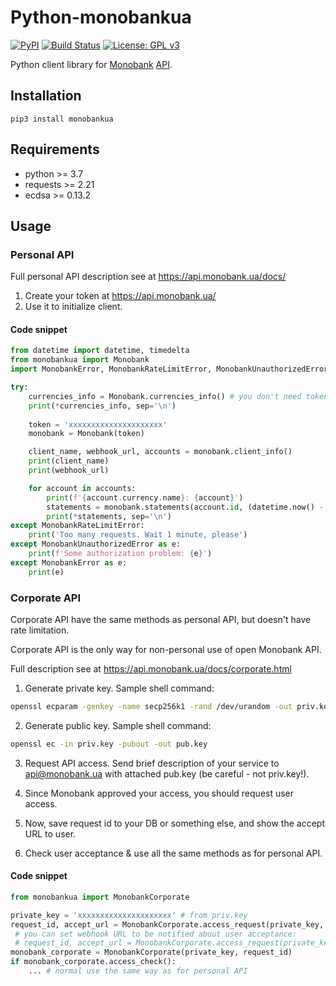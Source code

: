 # Python-monobankua
[![PyPI](https://img.shields.io/pypi/v/monobankua.svg)](https://pypi.org/project/monobankua/) [![Build Status](https://travis-ci.org/inbalboa/python-monobankua.svg?branch=master)](https://travis-ci.org/inbalboa/python-monobankua) [![License: GPL v3](https://img.shields.io/badge/License-GPLv3-blue.svg)](https://www.gnu.org/licenses/gpl-3.0)

Python client library for [Monobank](https://monobank.ua/) [API](https://api.monobank.ua/docs/).

## Installation

```
pip3 install monobankua
```

## Requirements
* python >= 3.7
* requests >= 2.21
* ecdsa >= 0.13.2

## Usage

### Personal API

Full personal API description see at https://api.monobank.ua/docs/

1. Create your token at https://api.monobank.ua/
2. Use it to initialize client.

#### Code snippet

```python
from datetime import datetime, timedelta
from monobankua import Monobank
import MonobankError, MonobankRateLimitError, MonobankUnauthorizedError

try:
	currencies_info = Monobank.currencies_info() # you don't need token to get an exchange rates
	print(*currencies_info, sep='\n')
  
	token = 'xxxxxxxxxxxxxxxxxxxxx'
	monobank = Monobank(token)

	client_name, webhook_url, accounts = monobank.client_info()
	print(client_name)
	print(webhook_url)

	for account in accounts:
	    print(f'{account.currency.name}: {account}')
	    statements = monobank.statements(account.id, (datetime.now() - timedelta(days=6)).date())
	    print(*statements, sep='\n')
except MonobankRateLimitError:
	print('Too many requests. Wait 1 minute, please')
except MonobankUnauthorizedError as e:
	print(f'Some authorization problem: {e}')
except MonobankError as e:
	print(e)
```

### Corporate API

Corporate API have the same methods as personal API, but doesn't have rate limitation.

Corporate API is the only way for non-personal use of open Monobank API.

Full description see at https://api.monobank.ua/docs/corporate.html

1. Generate private key. Sample shell command:
```bash
openssl ecparam -genkey -name secp256k1 -rand /dev/urandom -out priv.key
```

2. Generate public key. Sample shell command:
```bash
openssl ec -in priv.key -pubout -out pub.key
```

3. Request API access. Send brief description of your service to api@monobank.ua with attached pub.key (be careful - not priv.key!).

4. Since Monobank approved your access, you should request user access.

5. Now, save request id to your DB or something else, and show the accept URL to user.

6. Check user acceptance & use all the same methods as for personal API.

#### Code snippet

```python
from monobankua import MonobankCorporate

private_key = 'xxxxxxxxxxxxxxxxxxxxx' # from priv.key
request_id, accept_url = MonobankCorporate.access_request(private_key, statement=True, personal=True)
 # you can set webhook URL to be notified about user acceptance:
 # request_id, accept_url = MonobankCorporate.access_request(private_key, statement=True, personal=True, webhook_url='https://yourservice.com/hook/')
monobank_corporate = MonobankCorporate(private_key, request_id)
if monobank_corporate.access_check():
	... # normal use the same way as for personal API
```
